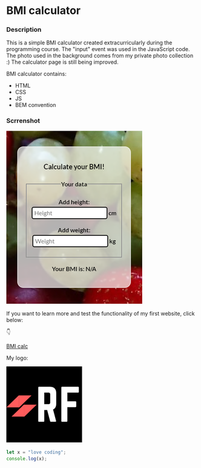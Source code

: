 # **BMI calculator**

### Description

This is a simple BMI calculator created extracurricularly during the programming course. The "input" event was used in the JavaScript code. The photo used in the background comes from my private photo collection :) The calculator page is still being improved.

BMI calculator contains:
- HTML
- CSS
- JS
- BEM convention

### Scrrenshot

![BMI screenshot](https://github.com/RobFyd/BMI-Calculator/blob/main/fotos/bmiSS.png?raw=true)

If you want to learn more and test the functionality of my first website, click below:

👇

[BMI calc](https://robfyd.github.io/BMI-Calculator/)


My logo:

![LOGO](https://github.com/RobFyd/BMI-Calculator/blob/main/fotos/RFLogo.png?raw=true)


```javascript
let x = "love coding";
console.log(x);
```

